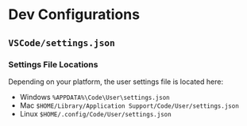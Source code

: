 # Dev Configurations

## `VSCode/settings.json`
### Settings File Locations
Depending on your platform, the user settings file is located here:

- Windows `%APPDATA%\Code\User\settings.json`
- Mac `$HOME/Library/Application Support/Code/User/settings.json`
- Linux `$HOME/.config/Code/User/settings.json`
